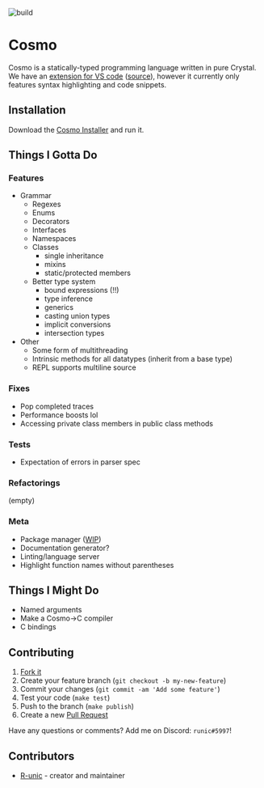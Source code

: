 ![build](https://github.com/cosmo-lang/cosmo/actions/workflows/crystal.yml/badge.svg)
# Cosmo

Cosmo is a statically-typed programming language written in pure Crystal.<br>
We have an [extension for VS code](https://marketplace.visualstudio.com/items?itemName=cosmo.vscode-cosmo) ([source](https://github.com/R-unic/vscode-cosmo)), however it currently only features syntax highlighting and code snippets.

## Installation

Download the [Cosmo Installer](https://github.com/cosmo-lang/cosmo-installer/releases) and run it.

## Things I Gotta Do

### Features
- Grammar
  - Regexes
  - Enums
  - Decorators
  - Interfaces
  - Namespaces
  - Classes
    * single inheritance
    * mixins
    * static/protected members
  - Better type system
    * bound expressions (!!)
    * type inference
    * generics
    * casting union types
    * implicit conversions
    * intersection types
- Other
  - Some form of multithreading
  - Intrinsic methods for all datatypes (inherit from a base type)
  - REPL supports multiline source

### Fixes
- Pop completed traces
- Performance boosts lol
- Accessing private class members in public class methods

### Tests
- Expectation of errors in parser spec

### Refactorings
(empty)

### Meta
- Package manager ([WIP](https://github.com/cosmo-lang/stars))
- Documentation generator?
- Linting/language server
- Highlight function names without parentheses

## Things I Might Do

- Named arguments
- Make a Cosmo->C compiler
- C bindings

## Contributing

1. [Fork it](https://github.com/R-unic/cosmo/fork)
2. Create your feature branch (`git checkout -b my-new-feature`)
3. Commit your changes (`git commit -am 'Add some feature'`)
4. Test your code (`make test`)
5. Push to the branch (`make publish`)
6. Create a new [Pull Request](https://github.com/cosmo-lang/cosmo/pulls)

Have any questions or comments? Add me on Discord: `runic#5997`!

## Contributors

- [R-unic](https://github.com/R-unic) - creator and maintainer
